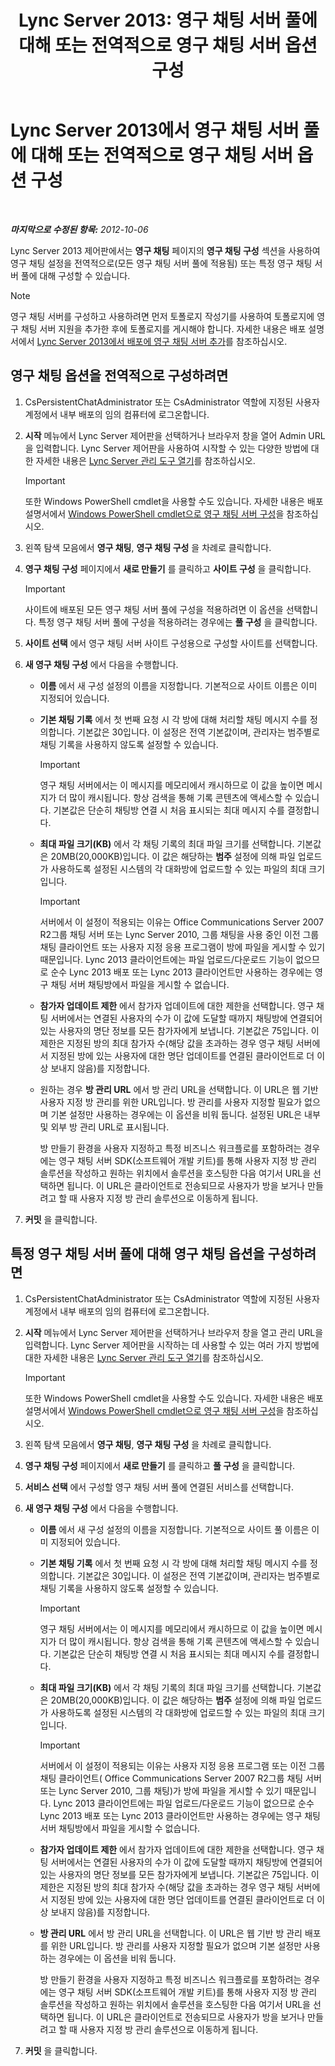 ﻿---
title: 'Lync Server 2013: 영구 채팅 서버 풀에 대해 또는 전역적으로 영구 채팅 서버 옵션 구성'
TOCTitle: 영구 채팅 서버 풀에 대해 또는 전역적으로 영구 채팅 서버 옵션 구성
ms:assetid: 1e8d5245-cd58-4aad-9a1c-35b24189bc40
ms:mtpsurl: https://technet.microsoft.com/ko-kr/library/JJ204731(v=OCS.15)
ms:contentKeyID: 49303006
ms.date: 08/10/2015
mtps_version: v=OCS.15
ms.translationtype: HT
---

# Lync Server 2013에서 영구 채팅 서버 풀에 대해 또는 전역적으로 영구 채팅 서버 옵션 구성

 

_**마지막으로 수정된 항목:** 2012-10-06_

Lync Server 2013 제어판에서는 **영구 채팅** 페이지의 **영구 채팅 구성** 섹션을 사용하여 영구 채팅 설정을 전역적으로(모든 영구 채팅 서버 풀에 적용됨) 또는 특정 영구 채팅 서버 풀에 대해 구성할 수 있습니다.


> [!NOTE]
> 영구 채팅 서버를 구성하고 사용하려면 먼저 토폴로지 작성기를 사용하여 토폴로지에 영구 채팅 서버 지원을 추가한 후에 토폴로지를 게시해야 합니다. 자세한 내용은 배포 설명서에서 <A href="lync-server-2013-adding-persistent-chat-server-to-your-deployment.md">Lync Server 2013에서 배포에 영구 채팅 서버 추가</A>를 참조하십시오.



## 영구 채팅 옵션을 전역적으로 구성하려면

1.  CsPersistentChatAdministrator 또는 CsAdministrator 역할에 지정된 사용자 계정에서 내부 배포의 임의 컴퓨터에 로그온합니다.

2.  **시작** 메뉴에서 Lync Server 제어판을 선택하거나 브라우저 창을 열어 Admin URL을 입력합니다. Lync Server 제어판을 사용하여 시작할 수 있는 다양한 방법에 대한 자세한 내용은 [Lync Server 관리 도구 열기](lync-server-2013-open-lync-server-administrative-tools.md)를 참조하십시오.
    

    > [!IMPORTANT]
    > 또한 Windows PowerShell cmdlet을 사용할 수도 있습니다. 자세한 내용은 배포 설명서에서 <A href="configuring-persistent-chat-server-by-using-windows-powershell-cmdlets.md">Windows PowerShell cmdlet으로 영구 채팅 서버 구성</A>을 참조하십시오.



3.  왼쪽 탐색 모음에서 **영구 채팅**, **영구 채팅 구성** 을 차례로 클릭합니다.

4.  **영구 채팅 구성** 페이지에서 **새로 만들기** 를 클릭하고 **사이트 구성** 을 클릭합니다.
    

    > [!IMPORTANT]
    > 사이트에 배포된 모든 영구 채팅 서버 풀에 구성을 적용하려면 이 옵션을 선택합니다. 특정 영구 채팅 서버 풀에 구성을 적용하려는 경우에는 <STRONG>풀 구성</STRONG> 을 클릭합니다.



5.  **사이트 선택** 에서 영구 채팅 서버 사이트 구성용으로 구성할 사이트를 선택합니다.

6.  **새 영구 채팅 구성** 에서 다음을 수행합니다.
    
      - **이름** 에서 새 구성 설정의 이름을 지정합니다. 기본적으로 사이트 이름은 이미 지정되어 있습니다.
    
      - **기본 채팅 기록** 에서 첫 번째 요청 시 각 방에 대해 처리할 채팅 메시지 수를 정의합니다. 기본값은 30입니다. 이 설정은 전역 기본값이며, 관리자는 범주별로 채팅 기록을 사용하지 않도록 설정할 수 있습니다.
        

        > [!IMPORTANT]
        > 영구 채팅 서버에서는 이 메시지를 메모리에서 캐시하므로 이 값을 높이면 메시지가 더 많이 캐시됩니다. 항상 검색을 통해 기록 콘텐츠에 액세스할 수 있습니다. 기본값은 단순히 채팅방 연결 시 처음 표시되는 최대 메시지 수를 결정합니다.

    
      - **최대 파일 크기(KB)** 에서 각 채팅 기록의 최대 파일 크기를 선택합니다. 기본값은 20MB(20,000KB)입니다. 이 값은 해당하는 **범주** 설정에 의해 파일 업로드가 사용하도록 설정된 시스템의 각 대화방에 업로드할 수 있는 파일의 최대 크기입니다.
        

        > [!IMPORTANT]
        > 서버에서 이 설정이 적용되는 이유는 Office Communications Server 2007 R2그룹 채팅 서버 또는 Lync Server 2010, 그룹 채팅을 사용 중인 이전 그룹 채팅 클라이언트 또는 사용자 지정 응용 프로그램이 방에 파일을 게시할 수 있기 때문입니다. Lync 2013 클라이언트에는 파일 업로드/다운로드 기능이 없으므로 순수 Lync 2013 배포 또는 Lync 2013 클라이언트만 사용하는 경우에는 영구 채팅 서버 채팅방에서 파일을 게시할 수 없습니다.

    
      - **참가자 업데이트 제한** 에서 참가자 업데이트에 대한 제한을 선택합니다. 영구 채팅 서버에서는 연결된 사용자의 수가 이 값에 도달할 때까지 채팅방에 연결되어 있는 사용자의 명단 정보를 모든 참가자에게 보냅니다. 기본값은 75입니다. 이 제한은 지정된 방의 최대 참가자 수(해당 값을 초과하는 경우 영구 채팅 서버에서 지정된 방에 있는 사용자에 대한 명단 업데이트를 연결된 클라이언트로 더 이상 보내지 않음)를 지정합니다.
    
      - 원하는 경우 **방 관리 URL** 에서 방 관리 URL을 선택합니다. 이 URL은 웹 기반 사용자 지정 방 관리를 위한 URL입니다. 방 관리를 사용자 지정할 필요가 없으며 기본 설정만 사용하는 경우에는 이 옵션을 비워 둡니다. 설정된 URL은 내부 및 외부 방 관리 URL로 표시됩니다.
        
        방 만들기 환경을 사용자 지정하고 특정 비즈니스 워크플로를 포함하려는 경우에는 영구 채팅 서버 SDK(소프트웨어 개발 키트)를 통해 사용자 지정 방 관리 솔루션을 작성하고 원하는 위치에서 솔루션을 호스팅한 다음 여기서 URL을 선택하면 됩니다. 이 URL은 클라이언트로 전송되므로 사용자가 방을 보거나 만들려고 할 때 사용자 지정 방 관리 솔루션으로 이동하게 됩니다.

7.  **커밋** 을 클릭합니다.

## 특정 영구 채팅 서버 풀에 대해 영구 채팅 옵션을 구성하려면

1.  CsPersistentChatAdministrator 또는 CsAdministrator 역할에 지정된 사용자 계정에서 내부 배포의 임의 컴퓨터에 로그온합니다.

2.  **시작** 메뉴에서 Lync Server 제어판을 선택하거나 브라우저 창을 열고 관리 URL을 입력합니다. Lync Server 제어판을 시작하는 데 사용할 수 있는 여러 가지 방법에 대한 자세한 내용은 [Lync Server 관리 도구 열기](lync-server-2013-open-lync-server-administrative-tools.md)를 참조하십시오.
    

    > [!IMPORTANT]
    > 또한 Windows PowerShell cmdlet을 사용할 수도 있습니다. 자세한 내용은 배포 설명서에서 <A href="configuring-persistent-chat-server-by-using-windows-powershell-cmdlets.md">Windows PowerShell cmdlet으로 영구 채팅 서버 구성</A>을 참조하십시오.



3.  왼쪽 탐색 모음에서 **영구 채팅**, **영구 채팅 구성** 을 차례로 클릭합니다.

4.  **영구 채팅 구성** 페이지에서 **새로 만들기** 를 클릭하고 **풀 구성** 을 클릭합니다.

5.  **서비스 선택** 에서 구성할 영구 채팅 서버 풀에 연결된 서비스를 선택합니다.

6.  **새 영구 채팅 구성** 에서 다음을 수행합니다.
    
      - **이름** 에서 새 구성 설정의 이름을 지정합니다. 기본적으로 사이트 풀 이름은 이미 지정되어 있습니다.
    
      - **기본 채팅 기록** 에서 첫 번째 요청 시 각 방에 대해 처리할 채팅 메시지 수를 정의합니다. 기본값은 30입니다. 이 설정은 전역 기본값이며, 관리자는 범주별로 채팅 기록을 사용하지 않도록 설정할 수 있습니다.
        

        > [!IMPORTANT]
        > 영구 채팅 서버에서는 이 메시지를 메모리에서 캐시하므로 이 값을 높이면 메시지가 더 많이 캐시됩니다. 항상 검색을 통해 기록 콘텐츠에 액세스할 수 있습니다. 기본값은 단순히 채팅방 연결 시 처음 표시되는 최대 메시지 수를 결정합니다.

    
      - **최대 파일 크기(KB)** 에서 각 채팅 기록의 최대 파일 크기를 선택합니다. 기본값은 20MB(20,000KB)입니다. 이 값은 해당하는 **범주** 설정에 의해 파일 업로드가 사용하도록 설정된 시스템의 각 대화방에 업로드할 수 있는 파일의 최대 크기입니다.
        

        > [!IMPORTANT]
        > 서버에서 이 설정이 적용되는 이유는 사용자 지정 응용 프로그램 또는 이전 그룹 채팅 클라이언트( Office Communications Server 2007 R2그룹 채팅 서버 또는 Lync Server 2010, 그룹 채팅)가 방에 파일을 게시할 수 있기 때문입니다. Lync 2013 클라이언트에는 파일 업로드/다운로드 기능이 없으므로 순수 Lync 2013 배포 또는 Lync 2013 클라이언트만 사용하는 경우에는 영구 채팅 서버 채팅방에서 파일을 게시할 수 없습니다.

    
      - **참가자 업데이트 제한** 에서 참가자 업데이트에 대한 제한을 선택합니다. 영구 채팅 서버에서는 연결된 사용자의 수가 이 값에 도달할 때까지 채팅방에 연결되어 있는 사용자의 명단 정보를 모든 참가자에게 보냅니다. 기본값은 75입니다. 이 제한은 지정된 방의 최대 참가자 수(해당 값을 초과하는 경우 영구 채팅 서버에서 지정된 방에 있는 사용자에 대한 명단 업데이트를 연결된 클라이언트로 더 이상 보내지 않음)를 지정합니다.
    
      - **방 관리 URL** 에서 방 관리 URL을 선택합니다. 이 URL은 웹 기반 방 관리 배포를 위한 URL입니다. 방 관리를 사용자 지정할 필요가 없으며 기본 설정만 사용하는 경우에는 이 옵션을 비워 둡니다.
        
        방 만들기 환경을 사용자 지정하고 특정 비즈니스 워크플로를 포함하려는 경우에는 영구 채팅 서버 SDK(소프트웨어 개발 키트)를 통해 사용자 지정 방 관리 솔루션을 작성하고 원하는 위치에서 솔루션을 호스팅한 다음 여기서 URL을 선택하면 됩니다. 이 URL은 클라이언트로 전송되므로 사용자가 방을 보거나 만들려고 할 때 사용자 지정 방 관리 솔루션으로 이동하게 됩니다.

7.  **커밋** 을 클릭합니다.


